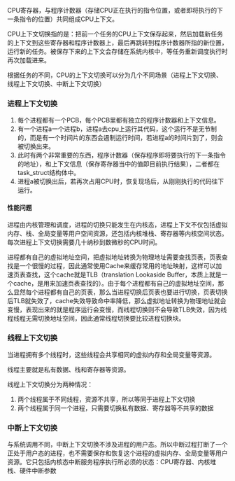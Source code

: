 CPU寄存器，与程序计数器（存储CPU正在执行的指令位置，或者即将执行的下一条指令的位置）共同组成CPU上下文。

CPU上下文切换指的是：把前一个任务的CPU上下文保存起来，然后加载新任务的上下文到这些寄存器和程序计数器上，最后再跳转到程序计数器所指的新位置，运行新的任务。被保存下来的上下文会存储在系统内核中，等任务重新调度执行时再次加载进来。

根据任务的不同，CPU的上下文切换可以分为几个不同场景（进程上下文切换、线程上下文切换、中断上下文切换）

### 进程上下文切换
1. 每个进程都有一个PCB，每个PCB里都有独立的程序计数器和上下文信息。
2. 有一个进程a一个进程b，进程a去cpu上运行其代码，这个运行不是无节制的，而是有一个时间片的东西会遏制运行时间，若进程a的时间片到了，则会被切换出来。
3. 此时有两个非常重要的东西，程序计数器（保存程序即将要执行的下一条指令的地址），和上下文信息（保存寄存器当中的值即目前执行结果），二者都在task_struct结构体中。
4. 进程a被切换出后，若再次占用CPU时，恢复现场后，从刚刚执行的代码往下运行。

#### 性能问题
进程由内核管理和调度，进程的切换只能发生在内核态，进程上下文不仅包括虚拟内存、栈、全局变量等用户空间资源，还包括内核堆栈、寄存器等内核空间状态。每次进程上下文切换需要几十纳秒到数微秒的CPU时间。

进程都有自己的虚拟地址空间，把虚拟地址转换为物理地址需要查找页表，页表查找是一个很慢的过程，因此通常使用Cache来缓存常用的地址映射，这样可以加速页表查找，这个cache就是TLB（translation Lookaside Buffer，本质上就是一个cache，是用来加速页表查找的）。由于每个进程都有自己的虚拟地址空间，那么显然每个进程都有自己的页表，那么当进程切换后页表也要进行切换，页表切换后TLB就失效了，cache失效导致命中率降低，那么虚拟地址转换为物理地址就会变慢，表现出来的就是程序运行会变慢，而线程切换则不会导致TLB失效，因为线程线程无需切换地址空间，因此通常线程切换要比较进程切换块。

### 线程上下文切换
当进程拥有多个线程时，这些线程会共享相同的虚拟内存和全局变量等资源。

线程主要就是私有数据、栈和寄存器等资源。

线程上下文切换分为两种情况：
1. 两个线程属于不同线程，资源不共享，所以等同于进程上下文切换
2. 两个线程属于同一个进程，只需要切换私有数据、寄存器等不共享的数据

### 中断上下文切换
与系统调用不同，中断上下文切换不涉及进程的用户态。所以中断过程打断了一个正处于用户态的进程，也不需要保存和恢复这个进程的虚拟内存、全局变量等用户资源。它只包括内核态中断服务程序执行所必须的状态：CPU寄存器、内核堆栈、硬件中断参数